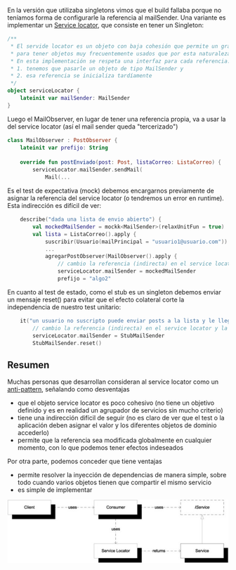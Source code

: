  En la versión que utilizaba singletons vimos que el build fallaba porque no teníamos forma de configurarle la referencia al mailSender. Una variante es implementar un [Service locator](https://www.geeksforgeeks.org/service-locator-pattern/), que consiste en tener un Singleton:

```kt
/**
 * El servide locator es un objeto con baja cohesión que permite un grado extra de indirección
 * para tener objetos muy frecuentemente usados que por esta naturaleza se vuelven globales.
 * En esta implementación se respeta una interfaz para cada referencia:
 * 1. tenemos que pasarle un objeto de tipo MailSender y
 * 2. esa referencia se inicializa tardíamente
 */
object serviceLocator {
    lateinit var mailSender: MailSender
}
```

Luego el MailObserver, en lugar de tener una referencia propia, va a usar la del service locator (así el mail sender queda "tercerizado")

```kt
class MailObserver : PostObserver {
    lateinit var prefijo: String

    override fun postEnviado(post: Post, listaCorreo: ListaCorreo) {
        serviceLocator.mailSender.sendMail(
            Mail(...
```

Es el test de expectativa (mock) debemos encargarnos previamente de asignar la referencia del service locator (o tendremos un error en runtime). Esta indirección es difícil de ver:

```kt
    describe("dada una lista de envio abierto") {
        val mockedMailSender = mockk<MailSender>(relaxUnitFun = true)
        val lista = ListaCorreo().apply {
            suscribir(Usuario(mailPrincipal = "usuario1@usuario.com"))
            ...
            agregarPostObserver(MailObserver().apply {
                // cambio la referencia (indirecta) en el service locator
                serviceLocator.mailSender = mockedMailSender
                prefijo = "algo2"
```

En cuanto al test de estado, como el stub es un singleton debemos enviar un mensaje reset() para evitar que el efecto colateral corte la independencia de nuestro test unitario:

```kt
    it("un usuario no suscripto puede enviar posts a la lista y le llegan solo a los suscriptos - prueba con stub fijo anda") {
        // cambio la referencia (indirecta) en el service locator y la reseteo para evitar efectos colaterales de otros tests
        serviceLocator.mailSender = StubMailSender
        StubMailSender.reset()
```

## Resumen

Muchas personas que desarrollan consideran al service locator como un [anti-pattern](https://blog.ploeh.dk/2010/02/03/ServiceLocatorisanAnti-Pattern/), señalando como desventajas

- que el objeto service locator es poco cohesivo (no tiene un objetivo definido y es en realidad un agrupador de servicios sin mucho criterio)
- tiene una indirección difícil de seguir (no es claro de ver que el test o la aplicación deben asignar el valor y los diferentes objetos de dominio accederlo)
- permite que la referencia sea modificada globalmente en cualquier momento, con lo que podemos tener efectos indeseados

Por otra parte, podemos conceder que tiene ventajas

- permite resolver la inyección de dependencias de manera simple, sobre todo cuando varios objetos tienen que compartir el mismo servicio
- es simple de implementar

![service locator image](./images/serviceLocator.jpg)

[comment]: <> (TODO: Armar un diagrama propio)